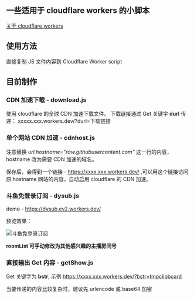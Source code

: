 ## 一些适用于 cloudflare workers 的小脚本

[关于 cloudflare workers](https://workers.cloudflare.com/docs)

## 使用方法

直接复制 JS 文件内容到 Cloudflare Worker script

## 目前制作

### CDN 加速下载 - download.js

使用 cloudflare 的全球 CDN 加速下载文件。
下载链接通过 Get 关键字 **durl** 传递： xxxxx.xxx.workers.dev/?durl=下载链接

### 单个网站 CDN 加速 - cdnhost.js

注意替换 *url.hostname="raw.githubusercontent.com"* 这一行的内容，hostname 改为需要 CDN 加速的域名。

保存后，会得到一个链接 - https://xxxx.xxx.workers.dev/ ,可以用这个链接访问原 hostname 网站的内容，自动启用 cloudflare 的 CDN 加速。

### 斗鱼免登录订阅 - dysub.js

demo - https://dysub.ev2.workers.dev/

预览效果：

![斗鱼免登录订阅](https://i.loli.net/2020/04/28/fwALy8F5W7kHpuU.jpg)

**roomList 可手动修改为其他感兴趣的主播房间号**

### 直接输出 Get 内容 - getShow.js

Get 关键字为 **bstr**, 示例 https://xxxx.xxx.workers.dev/?bstr=tmpclipboard

当要传递的内容比较复杂时，建议先 urlencode 或 base64 加密